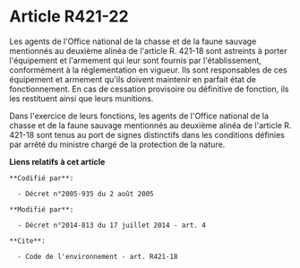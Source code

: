 # Article R421-22

Les agents de l'Office national de la chasse et de la faune sauvage mentionnés au deuxième alinéa de l'article R. 421-18 sont
astreints à porter l'équipement et l'armement qui leur sont fournis par l'établissement, conformément à la réglementation en
vigueur. Ils sont responsables de ces équipement et armement qu'ils doivent maintenir en parfait état de fonctionnement. En
cas de cessation provisoire ou définitive de fonction, ils les restituent ainsi que leurs munitions. 

Dans l'exercice de leurs fonctions, les agents de l'Office national de la chasse et de la faune sauvage mentionnés au
deuxième alinéa de l'article R. 421-18 sont tenus au port de signes distinctifs dans les conditions définies par arrêté du
ministre chargé de la protection de la nature.

**Liens relatifs à cet article**

	**Codifié par**:

	  - Décret n°2005-935 du 2 août 2005

	**Modifié par**:

	  - Décret n°2014-813 du 17 juillet 2014 - art. 4

	**Cite**:

	  - Code de l'environnement - art. R421-18
